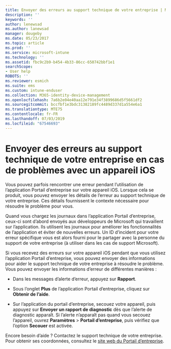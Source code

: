 ```yaml
---
title: Envoyer des erreurs au support technique de votre entreprise | Microsoft Docs
description: ''
keywords: ''
author: lenewsad
ms.author: lanewsad
manager: dougeby
ms.date: 05/23/2017
ms.topic: article
ms.prod: ''
ms.service: microsoft-intune
ms.technology: ''
ms.assetid: fbc9c2b9-b454-4b33-86cc-650742bbf1e1
searchScope:
- User help
ROBOTS: ''
ms.reviewer: esmich
ms.suite: ems
ms.custom: intune-enduser
ms.collection: M365-identity-device-management
ms.openlocfilehash: 7a6b2e04e40aa12e791e34f3899686d5f5661df2
ms.sourcegitcommit: bccfbf1e3bdc31382189fc4489d337d1a554e6a1
ms.translationtype: MTE75
ms.contentlocale: fr-FR
ms.lasthandoff: 07/03/2019
ms.locfileid: "67546693"
---
```

# <a name="send-errors-to-your-company-support-for-issues-with-your-ios-device"></a>Envoyer des erreurs au support technique de votre entreprise en cas de problèmes avec un appareil iOS
Vous pouvez parfois rencontrer une erreur pendant l’utilisation de l’application Portail d’entreprise sur votre appareil iOS. Lorsque cela se produit, vous pouvez envoyer les détails de l’erreur au support technique de votre entreprise. Ces détails fournissent le contexte nécessaire pour résoudre le problème pour vous.

Quand vous chargez les journaux dans l’application Portail d’entreprise, ceux-ci sont d’abord envoyés aux développeurs de Microsoft qui travaillent sur l’application. Ils utilisent les journaux pour améliorer les fonctionnalités de l’application et éviter de nouvelles erreurs. Un ID d’incident pour votre erreur spécifique vous est alors fourni pour le partager avec la personne du support de votre entreprise (à utiliser dans les cas de support Microsoft).

Si vous recevez des erreurs sur votre appareil iOS pendant que vous utilisez l’application Portail d’entreprise, vous pouvez envoyer des informations pour aider le support technique de votre entreprise à résoudre le problème. Vous pouvez envoyer les informations d’erreur de différentes manières :

- Dans les messages d’alerte d’erreur, appuyez sur **Rapport**.

- Sous l’onglet **Plus** de l’application Portail d’entreprise, cliquez sur **Obtenir de l’aide**.

- Sur l’application du portail d’entreprise, secouez votre appareil, puis appuyez sur **Envoyer un rapport de diagnostic** dès que l’alerte de diagnostic apparaît. Si l’alerte n’apparaît pas quand vous secouez l’appareil, ouvrez **Paramètres** > **Portail d’entreprise**, puis vérifiez que l’option **Secouer** est activée.

Encore besoin d’aide ? Contactez le support technique de votre entreprise. Pour obtenir ses coordonnées, consultez le [site web du Portail d’entreprise](https://go.microsoft.com/fwlink/?linkid=2010980).
